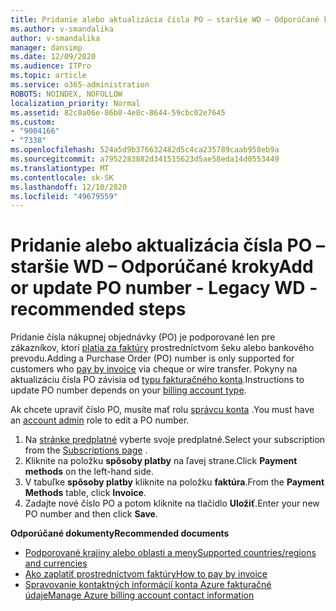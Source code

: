 ```yaml
---
title: Pridanie alebo aktualizácia čísla PO – staršie WD – Odporúčané kroky
ms.author: v-smandalika
author: v-smandalika
manager: dansimp
ms.date: 12/09/2020
ms.audience: ITPro
ms.topic: article
ms.service: o365-administration
ROBOTS: NOINDEX, NOFOLLOW
localization_priority: Normal
ms.assetid: 82c0a06e-86b0-4e8c-8644-59cbc02e7645
ms.custom:
- "9004166"
- "7338"
ms.openlocfilehash: 524a5d9b376632482d5c4ca235789caab958eb9a
ms.sourcegitcommit: a7952283882d341515623d5ae58eda14d0553449
ms.translationtype: MT
ms.contentlocale: sk-SK
ms.lasthandoff: 12/10/2020
ms.locfileid: "49679559"
---
```

# <a name="add-or-update-po-number---legacy-wd---recommended-steps"></a><span data-ttu-id="df05d-102">Pridanie alebo aktualizácia čísla PO – staršie WD – Odporúčané kroky</span><span class="sxs-lookup"><span data-stu-id="df05d-102">Add or update PO number - Legacy WD - recommended steps</span></span>

<span data-ttu-id="df05d-103">Pridanie čísla nákupnej objednávky (PO) je podporované len pre zákazníkov, ktorí [platia za faktúry](https://docs.microsoft.com/azure/cost-management-billing/manage/pay-by-invoice) prostredníctvom šeku alebo bankového prevodu.</span><span class="sxs-lookup"><span data-stu-id="df05d-103">Adding a Purchase Order (PO) number is only supported for customers who [pay by invoice](https://docs.microsoft.com/azure/cost-management-billing/manage/pay-by-invoice) via cheque or wire transfer.</span></span> <span data-ttu-id="df05d-104">Pokyny na aktualizáciu čísla PO závisia od [typu fakturačného konta](https://docs.microsoft.com/azure/cost-management-billing/manage/view-all-accounts).</span><span class="sxs-lookup"><span data-stu-id="df05d-104">Instructions to update PO number depends on your [billing account type](https://docs.microsoft.com/azure/cost-management-billing/manage/view-all-accounts).</span></span>

<span data-ttu-id="df05d-105">Ak chcete upraviť číslo PO, musíte mať rolu [správcu konta](https://docs.microsoft.com/azure/role-based-access-control/rbac-and-directory-admin-roles) .</span><span class="sxs-lookup"><span data-stu-id="df05d-105">You must have an [account admin](https://docs.microsoft.com/azure/role-based-access-control/rbac-and-directory-admin-roles) role to edit a PO number.</span></span>

1. <span data-ttu-id="df05d-106">Na [stránke predplatné](https://ms.portal.azure.com/#blade/Microsoft_Azure_Billing/SubscriptionsBlade) vyberte svoje predplatné.</span><span class="sxs-lookup"><span data-stu-id="df05d-106">Select your subscription from the [Subscriptions page](https://ms.portal.azure.com/#blade/Microsoft_Azure_Billing/SubscriptionsBlade) .</span></span>
2. <span data-ttu-id="df05d-107">Kliknite na položku **spôsoby platby** na ľavej strane.</span><span class="sxs-lookup"><span data-stu-id="df05d-107">Click **Payment methods** on the left-hand side.</span></span>
3. <span data-ttu-id="df05d-108">V tabuľke **spôsoby platby** kliknite na položku **faktúra**.</span><span class="sxs-lookup"><span data-stu-id="df05d-108">From the **Payment Methods** table, click **Invoice**.</span></span> 
4. <span data-ttu-id="df05d-109">Zadajte nové číslo PO a potom kliknite na tlačidlo **Uložiť**.</span><span class="sxs-lookup"><span data-stu-id="df05d-109">Enter your new PO number and then click **Save**.</span></span>

<span data-ttu-id="df05d-110">**Odporúčané dokumenty**</span><span class="sxs-lookup"><span data-stu-id="df05d-110">**Recommended documents**</span></span>

- [<span data-ttu-id="df05d-111">Podporované krajiny alebo oblasti a meny</span><span class="sxs-lookup"><span data-stu-id="df05d-111">Supported countries/regions and currencies</span></span>](https://azure.microsoft.com/en-us/pricing/faq/) 
- [<span data-ttu-id="df05d-112">Ako zaplatiť prostredníctvom faktúry</span><span class="sxs-lookup"><span data-stu-id="df05d-112">How to pay by invoice</span></span>](https://docs.microsoft.com/azure/cost-management-billing/manage/pay-by-invoice) 
- [<span data-ttu-id="df05d-113">Spravovanie kontaktných informácií konta Azure fakturačné údaje</span><span class="sxs-lookup"><span data-stu-id="df05d-113">Manage Azure billing account contact information</span></span>](https://docs.microsoft.com/azure/cost-management-billing/manage/change-azure-account-profile)


